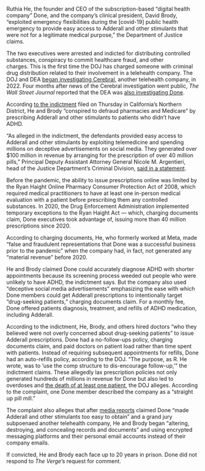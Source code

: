 Ruthia He, the founder and CEO of the subscription-based “digital health company” Done, and the company’s clinical president, David Brody, “exploited emergency flexibilities during the \[covid-19\] public health emergency to provide easy access to Adderall and other stimulants that were not for a legitimate medical purpose,” the Department of Justice claims.

The two executives were arrested and indicted for distributing controlled substances, conspiracy to commit healthcare fraud, and other charges. This is the first time the DOJ has charged someone with criminal drug distribution related to their involvement in a telehealth company. The DOJ and DEA [began investigating Cerebral](/2022/5/9/23063356/cerebral-telehealth-prescriptions-investigation-adhd-adderall-doj-dea), another telehealth company, in 2022. Four months after news of the Cerebral investigation went public, *The Wall Street Journal* reported that the DEA was [also investigating Done](/2022/9/15/23354671/dea-investigation-done-adhd-telehealth-startup).

According [to the indictment](https://www.documentcloud.org/documents/24752506-done-health-ruhia-he-david-brody-indictments?responsive=1&title=1) filed on Thursday in California’s Northern District, He and Brody “conspired to defraud pharmacies and Medicare” by prescribing Adderall and other stimulants to patients who didn’t have ADHD. 

“As alleged in the indictment, the defendants provided easy access to Adderall and other stimulants by exploiting telemedicine and spending millions on deceptive advertisements on social media. They generated over $100 million in revenue by arranging for the prescription of over 40 million pills,” Principal Deputy Assistant Attorney General Nicole M. Argentieri, head of the Justice Department’s Criminal Division, [said in a statement](https://www.justice.gov/opa/pr/founderceo-and-clinical-president-digital-health-company-arrested-100m-adderall-distribution). 

Before the pandemic, the ability to issue prescriptions online was limited by the Ryan Haight Online Pharmacy Consumer Protection Act of 2008, which required medical practitioners to have at least one in-person medical evaluation with a patient before prescribing them any controlled substances. In 2020, the Drug Enforcement Administration implemented temporary exceptions to the Ryan Haight Act — which, charging documents claim, Done executives took advantage of, issuing more than 40 million prescriptions since 2020.

According to charging documents, He, who formerly worked at Meta, made “false and fraudulent representations that Done was a successful business prior to the pandemic” when the company had, in fact, not generated any “material revenue” before 2020. 

He and Brody claimed Done could accurately diagnose ADHD with shorter appointments because its screening process weeded out people who were unlikely to have ADHD, the indictment says. But the company also used “deceptive social media advertisements” emphasizing the ease with which Done members could get Adderall prescriptions to intentionally target “drug-seeking patients,” charging documents claim. For a monthly fee, Done offered patients diagnosis, treatment, and refills of ADHD medication, including Adderall.

According to the indictment, He, Brody, and others hired doctors “who they believed were not overly concerned about drug-seeking patients” to issue Adderall prescriptions. Done had a no-follow-ups policy, charging documents claim, and paid doctors on patient load rather than time spent with patients. Instead of requiring subsequent appointments for refills, Done had an auto-refills policy, according to the DOJ. “The purpose, as R. He wrote, was to ‘use the comp structure to dis-encourage follow-up,’” the indictment claims. These allegedly lax prescription policies not only generated hundreds of millions in revenue for Done but also led to overdoses and [the death of at least one patient](https://www.wsj.com/articles/harlan-bands-descent-started-with-an-easy-online-adderall-prescription-11660916158), the DOJ alleges. According to the complaint, one Done member described the company as a “straight up pill mill.”

The complaint also alleges that after [media reports](https://www.wsj.com/articles/startups-make-it-easier-to-get-adhd-drugs-that-made-some-workers-anxious-11648267205) claimed Done “made Adderall and other stimulants too easy to obtain” and a grand jury subpoenaed another telehealth company, He and Brody began “altering, destroying, and concealing records and documents” and using encrypted messaging platforms and their personal email accounts instead of their company emails. 

If convicted, He and Brody each face up to 20 years in prison. Done did not respond to *The Verge*’s request for comment.
